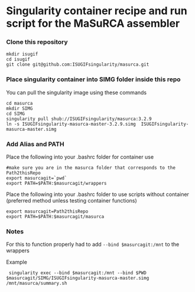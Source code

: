 # Singularity container recipe and run script for the MaSuRCA assembler

### Clone this repository

```
mkdir isugif
cd isugif
git clone git@github.com:ISUGIFsingularity/masurca.git
```

### Place singularity container into SIMG folder inside this repo

You can pull the singularity image using these commands

```
cd masurca
mkdir SIMG
cd SIMG
singularity pull shub://ISUGIFsingularity/masurca:3.2.9
ln -s ISUGIFsingularity-masurca-master-3.2.9.simg  ISUGIFsingularity-masurca-master.simg
```

### Add Alias and PATH

Place the following into your .bashrc folder for container use

```
#make sure you are in the masurca folder that corresponds to the Path2thisRepo
export masurcagit=`pwd`
export PATH=$PATH:$masurcagit/wrappers
```

Place the following into your .bashrc folder to use scripts without container (preferred method unless testing container functions)

```
export masurcagit=Path2thisRepo
export PATH=$PATH:$masurcagit/masurca
```


### Notes

For this to function properly had to add ```--bind $masurcagit:/mnt``` to the wrappers

Example

```
 singularity exec --bind $masurcagit:/mnt --bind $PWD $masurcagit/SIMG/ISUGIFsingularity-masurca-master.simg /mnt/masurca/summary.sh
```
